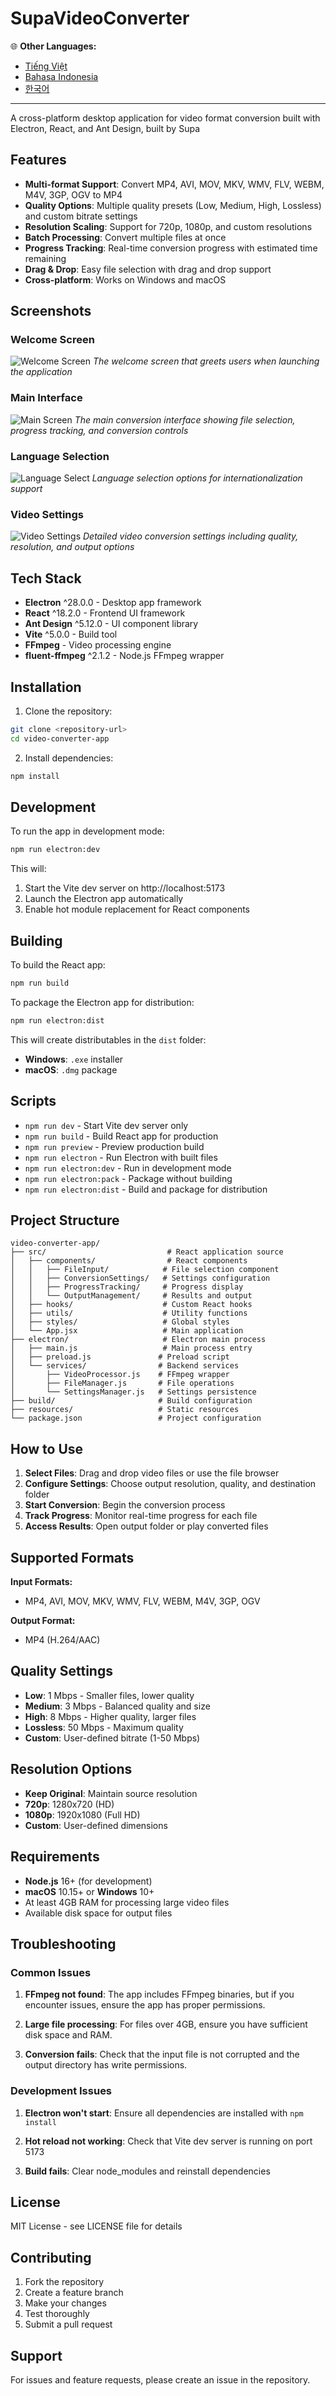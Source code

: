 # SupaVideoConverter

🌐 **Other Languages:**
- [Tiếng Việt](README-vi.md)
- [Bahasa Indonesia](README-id.md)
- [한국어](README-kr.md)

---

A cross-platform desktop application for video format conversion built with Electron, React, and Ant Design, built by Supa

## Features

- **Multi-format Support**: Convert MP4, AVI, MOV, MKV, WMV, FLV, WEBM, M4V, 3GP, OGV to MP4
- **Quality Options**: Multiple quality presets (Low, Medium, High, Lossless) and custom bitrate settings
- **Resolution Scaling**: Support for 720p, 1080p, and custom resolutions
- **Batch Processing**: Convert multiple files at once
- **Progress Tracking**: Real-time conversion progress with estimated time remaining
- **Drag & Drop**: Easy file selection with drag and drop support
- **Cross-platform**: Works on Windows and macOS

## Screenshots

### Welcome Screen
![Welcome Screen](screenshots/screenshot-01-welcome.png)
*The welcome screen that greets users when launching the application*

### Main Interface
![Main Screen](screenshots/screenshot-02-main-screen.png)
*The main conversion interface showing file selection, progress tracking, and conversion controls*

### Language Selection
![Language Select](screenshots/screenshot-03-language-select.png)
*Language selection options for internationalization support*

### Video Settings
![Video Settings](screenshots/screenshot-04-video-settings.png)
*Detailed video conversion settings including quality, resolution, and output options*

## Tech Stack

- **Electron** ^28.0.0 - Desktop app framework
- **React** ^18.2.0 - Frontend UI framework
- **Ant Design** ^5.12.0 - UI component library
- **Vite** ^5.0.0 - Build tool
- **FFmpeg** - Video processing engine
- **fluent-ffmpeg** ^2.1.2 - Node.js FFmpeg wrapper

## Installation

1. Clone the repository:
```bash
git clone <repository-url>
cd video-converter-app
```

2. Install dependencies:
```bash
npm install
```

## Development

To run the app in development mode:

```bash
npm run electron:dev
```

This will:
1. Start the Vite dev server on http://localhost:5173
2. Launch the Electron app automatically
3. Enable hot module replacement for React components

## Building

To build the React app:
```bash
npm run build
```

To package the Electron app for distribution:
```bash
npm run electron:dist
```

This will create distributables in the `dist` folder:
- **Windows**: `.exe` installer
- **macOS**: `.dmg` package

## Scripts

- `npm run dev` - Start Vite dev server only
- `npm run build` - Build React app for production
- `npm run preview` - Preview production build
- `npm run electron` - Run Electron with built files
- `npm run electron:dev` - Run in development mode
- `npm run electron:pack` - Package without building
- `npm run electron:dist` - Build and package for distribution

## Project Structure

```
video-converter-app/
├── src/                           # React application source
│   ├── components/                # React components
│   │   ├── FileInput/            # File selection component
│   │   ├── ConversionSettings/   # Settings configuration
│   │   ├── ProgressTracking/     # Progress display
│   │   └── OutputManagement/     # Results and output
│   ├── hooks/                    # Custom React hooks
│   ├── utils/                    # Utility functions
│   ├── styles/                   # Global styles
│   └── App.jsx                   # Main application
├── electron/                     # Electron main process
│   ├── main.js                   # Main process entry
│   ├── preload.js               # Preload script
│   └── services/                # Backend services
│       ├── VideoProcessor.js    # FFmpeg wrapper
│       ├── FileManager.js       # File operations
│       └── SettingsManager.js   # Settings persistence
├── build/                       # Build configuration
├── resources/                   # Static resources
└── package.json                 # Project configuration
```

## How to Use

1. **Select Files**: Drag and drop video files or use the file browser
2. **Configure Settings**: Choose output resolution, quality, and destination folder
3. **Start Conversion**: Begin the conversion process
4. **Track Progress**: Monitor real-time progress for each file
5. **Access Results**: Open output folder or play converted files

## Supported Formats

**Input Formats:**
- MP4, AVI, MOV, MKV, WMV, FLV, WEBM, M4V, 3GP, OGV

**Output Format:**
- MP4 (H.264/AAC)

## Quality Settings

- **Low**: 1 Mbps - Smaller files, lower quality
- **Medium**: 3 Mbps - Balanced quality and size
- **High**: 8 Mbps - Higher quality, larger files
- **Lossless**: 50 Mbps - Maximum quality
- **Custom**: User-defined bitrate (1-50 Mbps)

## Resolution Options

- **Keep Original**: Maintain source resolution
- **720p**: 1280x720 (HD)
- **1080p**: 1920x1080 (Full HD)
- **Custom**: User-defined dimensions

## Requirements

- **Node.js** 16+ (for development)
- **macOS** 10.15+ or **Windows** 10+
- At least 4GB RAM for processing large video files
- Available disk space for output files

## Troubleshooting

### Common Issues

1. **FFmpeg not found**: The app includes FFmpeg binaries, but if you encounter issues, ensure the app has proper permissions.

2. **Large file processing**: For files over 4GB, ensure you have sufficient disk space and RAM.

3. **Conversion fails**: Check that the input file is not corrupted and the output directory has write permissions.

### Development Issues

1. **Electron won't start**: Ensure all dependencies are installed with `npm install`

2. **Hot reload not working**: Check that Vite dev server is running on port 5173

3. **Build fails**: Clear node_modules and reinstall dependencies

## License

MIT License - see LICENSE file for details

## Contributing

1. Fork the repository
2. Create a feature branch
3. Make your changes
4. Test thoroughly
5. Submit a pull request

## Support

For issues and feature requests, please create an issue in the repository.